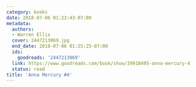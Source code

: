 ```yaml
---
category: books
date: 2018-07-06 01:23:43-07:00
metadata:
  authors:
  - Warren Ellis
  cover: 2447213069.jpg
  end_date: 2018-07-06 01:25:25-07:00
  ids:
    goodreads: '2447213069'
  link: https://www.goodreads.com/book/show/39918495-anna-mercury-4
  status: read
title: 'Anna Mercury #4'
---
```

